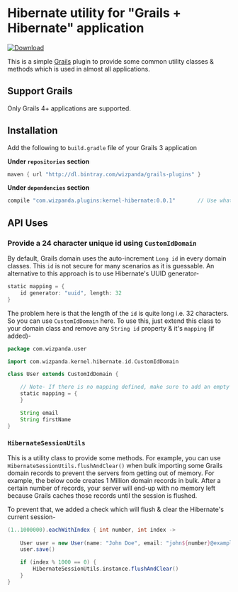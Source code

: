 # Hibernate utility for "Grails + Hibernate" application

[ ![Download](https://api.bintray.com/packages/wizpanda/grails-plugins/kernel-hibernate/images/download.svg) ](https://bintray.com/wizpanda/grails-plugins/kernel-hibernate/_latestVersion)

This is a simple [Grails](https://grails.org/) plugin to provide some common utility classes & methods which is used in almost all
 applications. 
 
## Support Grails

Only Grails 4+ applications are supported.

## Installation

Add the following to `build.gradle` file of your Grails 3 application

**Under `repositories` section**

```groovy
maven { url "http://dl.bintray.com/wizpanda/grails-plugins" }
```

**Under `dependencies` section**

```groovy
compile "com.wizpanda.plugins:kernel-hibernate:0.0.1"       // Use whatever is the latest version
```

## API Uses

### Provide a 24 character unique id using `CustomIdDomain`

By default, Grails domain uses the auto-increment `Long id` in every domain classes. This `id` is not secure for many scenarios as it is
guessable. An alternative to this approach is to use Hibernate's UUID generator-

```groovy
static mapping = {
    id generator: "uuid", length: 32
}
```
The problem here is that the length of the `id` is quite long i.e. 32 characters. So you can use `CustomIdDomain` here. To use this, just
extend this class to your domain class and remove any `String id` property & it's `mapping` (if added)-

```groovy
package com.wizpanda.user

import com.wizpanda.kernel.hibernate.id.CustomIdDomain

class User extends CustomIdDomain {

    // Note- If there is no mapping defined, make sure to add an empty mapping block as defined below
    static mapping = {
    }

    String email
    String firstName
}
```

### `HibernateSessionUtils`

This is a utility class to provide some methods. For example, you can use `HibernateSessionUtils.flushAndClear()` when bulk importing
some Grails domain records to prevent the servers from getting out of memory. For example, the below code creates 1 Million domain
records in bulk. After a certain number of records, your server will end-up with no memory left because Grails caches those records
until the session is flushed.

To prevent that, we added a check which will flush & clear the Hibernate's current session-  

```groovy
(1..1000000).eachWithIndex { int number, int index ->
    
    User user = new User(name: "John Doe", email: "john${number}@example.com")
    user.save()

    if (index % 1000 == 0) {
        HibernateSessionUtils.instance.flushAndClear()
    }
}
```
